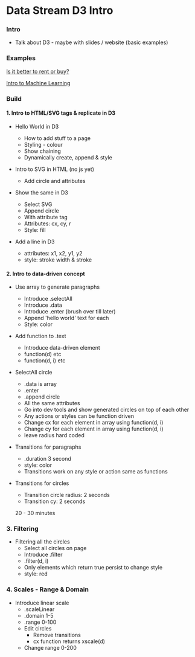 # Data Stream D3 Intro

### Intro

* Talk about D3 - maybe with slides / website (basic examples)

### Examples

[Is it better to rent or buy?](https://www.nytimes.com/interactive/2014/upshot/buy-rent-calculator.html?_r=1)

[Intro to Machine Learning](http://www.r2d3.us/visual-intro-to-machine-learning-part-1/)

### Build

#### 1. Intro to HTML/SVG tags & replicate in D3

* Hello World in D3
  * How to add stuff to a page
  * Styling - colour
  * Show chaining
  * Dynamically create, append & style

* Intro to SVG in HTML (no js yet)
  * Add circle and attributes

* Show the same in D3
  * Select SVG
  * Append circle
  * With attribute tag
  * Attributes: cx, cy, r
  * Style: fill

* Add a line in D3
  * attributes: x1, x2, y1, y2
  * style: stroke width & stroke

#### 2. Intro to data-driven concept

* Use array to generate paragraphs
  * Introduce .selectAll
  * Introduce .data
  * Introduce .enter (brush over till later)
  * Append 'hello world' text for each
  * Style: color

* Add function to .text
  * Introduce data-driven element
  * function(d) etc
  * function(d, i) etc

* SelectAll circle
  * .data is array
  * .enter
  * .append circle
  * All the same attributes
  * Go into dev tools and show generated circles on top of each other
  * Any actions or styles can be function driven
  * Change cx for each element in array using function(d, i)
  * Change cy for each element in array using function(d, i)
  * leave radius hard coded

* Transitions for paragraphs
  * .duration 3 second
  * style: color
  * Transitions work on any style or action same as functions

* Transitions for circles  
  * Transition circle radius: 2 seconds
  * Transition cy: 2 seconds

  20 - 30 minutes

### 3. Filtering

* Filtering all the circles
  * Select all circles on page
  * Introduce .filter
  * .filter(d, i)
  * Only elements which return true persist to change style
  * style: red

### 4. Scales - Range & Domain

* Introduce linear scale
  * .scaleLinear
  * .domain 1-5
  * .range  0-100
  * Edit circles
    * Remove transitions
    * cx function returns xscale(d)
  * Change range 0-200

